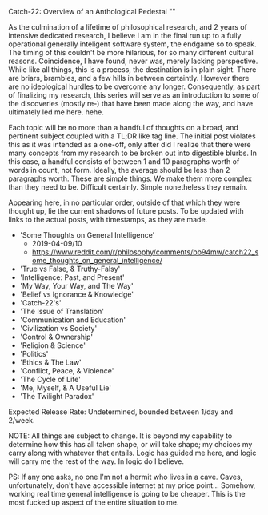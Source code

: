 Catch-22: Overview of an Anthological Pedestal
""

As the culmination of a lifetime of philosophical research, and 2 years of intensive dedicated research, I believe I am in the final run up to a fully operational generally inteligent software system, the endgame so to speak. The timing of this couldn't be more hilarious, for so many different cultural reasons. Coincidence, I have found, never was, merely lacking perspective. While like all things, this is a process, the destination is in plain sight. There are briars, brambles, and a few hills in between certaintly. However there are no ideological hurdles to be overcome any longer. Consequently, as part of finalizing my research, this series will serve as an introduction to some of the discoveries (mostly re-) that have been made along the way, and have ultimately led me here. hehe.

Each topic will be no more than a handful of thoughts on a broad, and pertinent subject coupled with a TL;DR like tag line. The initial post violates this as it was intended as a one-off, only after did I realize that there were many concepts from my research to be broken out into digestible blurbs. In this case, a handful consists of between 1 and 10 paragraphs worth of words in count, not form. Ideally, the average should be less than 2 paragraphs worth. These are simple things. We make them more complex than they need to be. Difficult certainly. Simple nonetheless they remain.

Appearing here, in no particular order, outside of that which they were thought up, lie the current shadows of future posts. To be updated with links to the actual posts, with timestamps, as they are made.

* 'Some Thoughts on General Intelligence'
  * 2019-04-09/10
  * https://www.reddit.com/r/philosophy/comments/bb94mw/catch22_some_thoughts_on_general_intelligence/
* 'True vs False, & Truthy-Falsy'
* 'Intelligence: Past, and Present'
* 'My Way, Your Way, and The Way'
* 'Belief vs Ignorance & Knowledge'
* 'Catch-22's'
* 'The Issue of Translation'
* 'Communication and Education'
* 'Civilization vs Society'
* 'Control & Ownership'
* 'Religion & Science'
* 'Politics'
* 'Ethics & The Law'
* 'Conflict, Peace, & Violence'
* 'The Cycle of Life'
* 'Me, Myself, & A Useful Lie'
* 'The Twilight Paradox'

Expected Release Rate: Undetermined, bounded between 1/day and 2/week.

NOTE: All things are subject to change. It is beyond my capability to determine how this has all taken shape, or will take shape; my choices my carry along with whatever that entails. Logic has guided me here, and logic will carry me the rest of the way. In logic do I believe.

PS: If any one asks, no one I'm not a hermit who lives in a cave. Caves, unfortunately, don't have accessible internet at my price point... Somehow, working real time general intelligence is going to be cheaper. This is the most fucked up aspect of the entire situation to me.